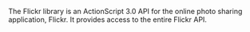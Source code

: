 The Flickr library is an ActionScript 3.0 API for the online photo sharing application, Flickr. It provides access to the entire Flickr API.